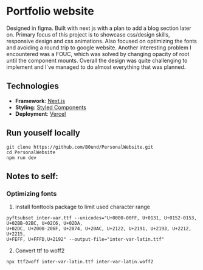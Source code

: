 # Portfolio website

Designed in figma. Built with next js with a plan to add a blog section later on. Primary focus of this project is to showcase css/design skills, responsive design and css animations. Also focused on optimizing the fonts and avoiding a round trip to google website. Another interesting problem I encountered was a FOUC, which was solved by changing opacity of root until the component mounts. Overall the design was quite challenging to implement and I\`ve managed to do almost everything that was planned.  

## Technologies

- **Framework**: [Next.js](https://nextjs.org/)
- **Styling**: [Styled Components](https://styled-components.com/)
- **Deployment**: [Vercel](https://vercel.com)

## Run youself locally

```
git clone https://github.com/B0und/PersonalWebsite.git
cd PersonalWebsite
npm run dev
```

## Notes to self:

### Optimizing fonts

1. install fonttools package to limit used character range

```
pyftsubset inter-var.ttf --unicodes="U+0000-00FF, U+0131, U+0152-0153, U+02BB-02BC, U+02C6, U+02DA,
U+02DC, U+2000-206F, U+2074, U+20AC, U+2122, U+2191, U+2193, U+2212, U+2215,
U+FEFF, U+FFFD,U+2192" --output-file="inter-var-latin.ttf"
```

2. Convert ttf to woff2

`npx ttf2woff inter-var-latin.ttf inter-var-latin.woff2`

